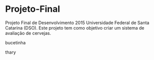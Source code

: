 # Projeto-Final
Projeto Final de Desenvolvimento 2015 Universidade Federal de Santa Catarina (DSO).
Este projeto tem como objetivo criar um sistema de avaliação de cervejas.














bucetinha












thary
